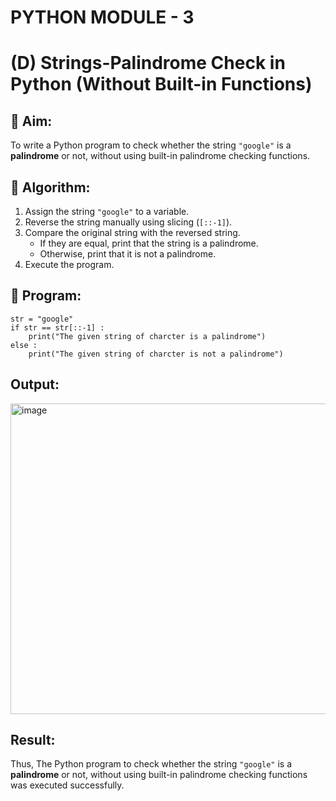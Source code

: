 # PYTHON MODULE - 3
# (D) Strings-Palindrome Check in Python (Without Built-in Functions)

## 🎯 Aim:
To write a Python program to check whether the string `"google"` is a **palindrome** or not, without using built-in palindrome checking functions.

## 🧠 Algorithm:
1. Assign the string `"google"` to a variable.
2. Reverse the string manually using slicing (`[::-1]`).
3. Compare the original string with the reversed string.
   - If they are equal, print that the string is a palindrome.
   - Otherwise, print that it is not a palindrome.
4. Execute the program.

## 🧾 Program:

    str = "google"
    if str == str[::-1] :
        print("The given string of charcter is a palindrome")
    else :
        print("The given string of charcter is not a palindrome")

## Output:

<img width="1917" height="497" alt="image" src="https://github.com/user-attachments/assets/5d04fef4-31d3-4a69-bf8d-3d7d62d10947" />


## Result:

Thus, The Python program to check whether the string `"google"` is a **palindrome** or not, without using built-in palindrome checking functions was executed successfully.
